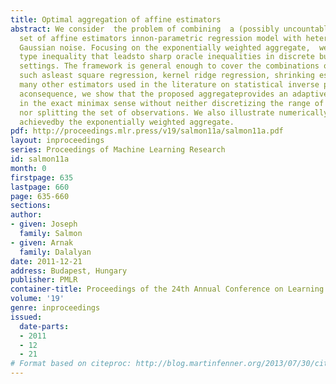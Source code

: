 ```yaml
---
title: Optimal aggregation of affine estimators
abstract: We consider  the problem of combining  a (possibly uncountably infinite)
  set of affine estimators innon-parametric regression model with heteroscedastic
  Gaussian noise. Focusing on the exponentially weighted aggregate,  we prove a PAC-Bayesian
  type inequality that leadsto sharp oracle inequalities in discrete but also in continuous
  settings. The framework is general enough to cover the combinations of various procedures
  such asleast square regression, kernel ridge regression, shrinking estimators and
  many other estimators used in the literature on statistical inverse problems. As
  aconsequence, we show that the proposed aggregateprovides an adaptive estimator
  in the exact minimax sense without neither discretizing the range of tuningparameters
  nor splitting the set of observations. We also illustrate numerically the good performance
  achievedby the exponentially weighted aggregate.
pdf: http://proceedings.mlr.press/v19/salmon11a/salmon11a.pdf
layout: inproceedings
series: Proceedings of Machine Learning Research
id: salmon11a
month: 0
firstpage: 635
lastpage: 660
page: 635-660
sections: 
author:
- given: Joseph
  family: Salmon
- given: Arnak
  family: Dalalyan
date: 2011-12-21
address: Budapest, Hungary
publisher: PMLR
container-title: Proceedings of the 24th Annual Conference on Learning Theory
volume: '19'
genre: inproceedings
issued:
  date-parts:
  - 2011
  - 12
  - 21
# Format based on citeproc: http://blog.martinfenner.org/2013/07/30/citeproc-yaml-for-bibliographies/
---
```


